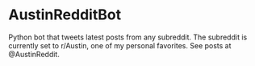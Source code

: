 AustinRedditBot
===============

Python bot that tweets latest posts from any subreddit. The subreddit is currently set to r/Austin, one of my personal favorites.
See posts at @AustinReddit.
